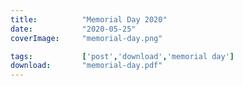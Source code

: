 ```yaml
---
title:          "Memorial Day 2020"
date:           "2020-05-25"
coverImage:     "memorial-day.png"

tags:           ['post','download','memorial day']
download:       "memorial-day.pdf" 
---
```

